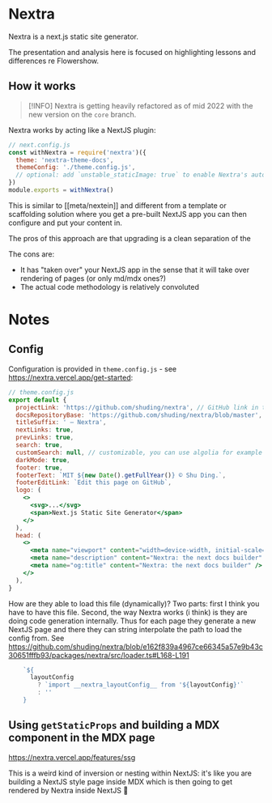 # Nextra

Nextra is a next.js static site generator.

The presentation and analysis here is focused on highlighting lessons and differences re Flowershow.

## How it works

> [!INFO]
> Nextra is getting heavily refactored as of mid 2022 with the new version on the `core` branch.

Nextra works by acting like a NextJS plugin:

```jsx
// next.config.js
const withNextra = require('nextra')({
  theme: 'nextra-theme-docs',
  themeConfig: './theme.config.js',
  // optional: add `unstable_staticImage: true` to enable Nextra's auto image import
})
module.exports = withNextra()
```

This is similar to [[meta/nextein]] and different from a template or scaffolding solution where you get a pre-built NextJS app you can then configure and put your content in.

The pros of this approach are that upgrading is a clean separation of the 

The cons are:

- It has "taken over" your NextJS app in the sense that it will take over rendering of pages (or only md/mdx ones?)
- The actual code methodology is relatively convoluted

# Notes

## Config

Configuration is provided in `theme.config.js` - see https://nextra.vercel.app/get-started: 

```jsx
// theme.config.js
export default {
  projectLink: 'https://github.com/shuding/nextra', // GitHub link in the navbar
  docsRepositoryBase: 'https://github.com/shuding/nextra/blob/master', // base URL for the docs repository
  titleSuffix: ' – Nextra',
  nextLinks: true,
  prevLinks: true,
  search: true,
  customSearch: null, // customizable, you can use algolia for example
  darkMode: true,
  footer: true,
  footerText: `MIT ${new Date().getFullYear()} © Shu Ding.`,
  footerEditLink: `Edit this page on GitHub`,
  logo: (
    <>
      <svg>...</svg>
      <span>Next.js Static Site Generator</span>
    </>
  ),
  head: (
    <>
      <meta name="viewport" content="width=device-width, initial-scale=1.0" />
      <meta name="description" content="Nextra: the next docs builder" />
      <meta name="og:title" content="Nextra: the next docs builder" />
    </>
  ),
}
```

How are they able to load this file (dynamically)? Two parts: first I think you have to have this file. Second, the way Nextra works (i think) is they are doing code generation internally. Thus for each page they generate a new NextJS page and there they can string interpolate the path to load the config from. See https://github.com/shuding/nextra/blob/e162f839a4967ce66345a57e9b43c30651fffb93/packages/nextra/src/loader.ts#L168-L191

```js
    `${
      layoutConfig
        ? `import __nextra_layoutConfig__ from '${layoutConfig}'`
        : ''
    }
```

## Using `getStaticProps` and building a MDX component in the MDX page

https://nextra.vercel.app/features/ssg

This is a weird kind of inversion or nesting within NextJS: it's like you are building a NextJS style page inside MDX which is then going to get rendered by Nextra inside NextJS 🤯